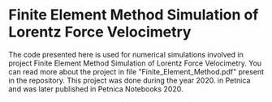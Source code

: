 # Finite Element Method Simulation of Lorentz Force Velocimetry
The code presented here is used for numerical simulations involved in project Finite Element Method Simulation of Lorentz Force Velocimetry.
You can read more about the project in file "Finite_Element_Method.pdf" present in the repository.
This project was done during the year 2020. in Petnica and was later published in Petnica Notebooks 2020.
